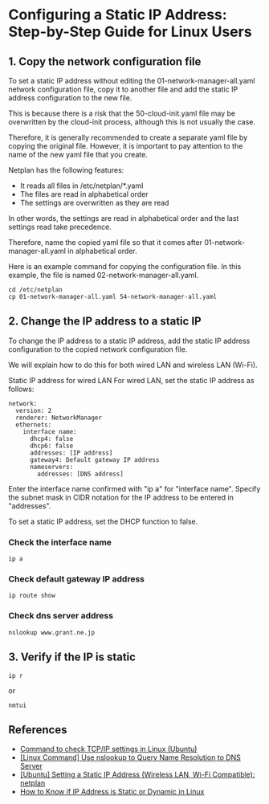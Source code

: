 # Configuring a Static IP Address: Step-by-Step Guide for Linux Users

## 1. Copy the network configuration file
To set a static IP address without editing the 01-network-manager-all.yaml network configuration file, copy it to another file and add the static IP address configuration to the new file.

This is because there is a risk that the 50-cloud-init.yaml file may be overwritten by the cloud-init process, although this is not usually the case.

Therefore, it is generally recommended to create a separate yaml file by copying the original file. However, it is important to pay attention to the name of the new yaml file that you create.

Netplan has the following features:

- It reads all files in /etc/netplan/*.yaml
- The files are read in alphabetical order
- The settings are overwritten as they are read

In other words, the settings are read in alphabetical order and the last settings read take precedence.

Therefore, name the copied yaml file so that it comes after 01-network-manager-all.yaml in alphabetical order.

Here is an example command for copying the configuration file. In this example, the file is named 02-network-manager-all.yaml.
```
cd /etc/netplan
cp 01-network-manager-all.yaml 54-network-manager-all.yaml
```

## 2. Change the IP address to a static IP

To change the IP address to a static IP address, add the static IP address configuration to the copied network configuration file.

We will explain how to do this for both wired LAN and wireless LAN (Wi-Fi).

Static IP address for wired LAN
For wired LAN, set the static IP address as follows:
```
network:
  version: 2
  renderer: NetworkManager
  ethernets:
    interface name:
      dhcp4: false
      dhcp6: false
      addresses: [IP address]
      gateway4: Default gateway IP address
      nameservers:
        addresses: [DNS address]
```
Enter the interface name confirmed with "ip a" for "interface name".
Specify the subnet mask in CIDR notation for the IP address to be entered in "addresses".

To set a static IP address, set the DHCP function to false.

### Check the interface name
```
ip a
```

### Check default gateway IP address
```
ip route show
```

### Check dns server address
```
nslookup www.grant.ne.jp
```

## 3. Verify if the IP is static
```
ip r
```
or 
```
nmtui
```

## References
- [Command to check TCP/IP settings in Linux (Ubuntu)](https://www.n-study.com/tcp-ip/linux-tcpip-configuration/#:~:text=%E5%AE%9F%E8%A1%8C%E3%81%A7%E3%81%8D%E3%81%BE%E3%81%99%E3%80%82-,%E3%83%87%E3%83%95%E3%82%A9%E3%83%AB%E3%83%88%E3%82%B2%E3%83%BC%E3%83%88%E3%82%A6%E3%82%A7%E3%82%A4%E3%81%AE%E7%A2%BA%E8%AA%8D,%E3%82%B2%E3%83%BC%E3%83%88%E3%82%A6%E3%82%A7%E3%82%A4%E3%81%AEIP%E3%82%A2%E3%83%89%E3%83%AC%E3%82%B9%E3%81%A7%E3%81%99%E3%80%82)
- [[Linux Command] Use nslookup to Query Name Resolution to DNS Server](https://algorithm.joho.info/unix/nslookup/#:~:text=%E3%80%8Cnslookup%E3%80%8D%E3%82%B3%E3%83%9E%E3%83%B3%E3%83%89%E3%81%AF%E3%80%81DNS,%E3%81%AB%E3%82%88%E3%81%8F%E5%88%A9%E7%94%A8%E3%81%A7%E3%81%8D%E3%81%BE%E3%81%99%E3%80%82)
- [[Ubuntu] Setting a Static IP Address (Wireless LAN, Wi-Fi Compatible): netplan](https://office54.net/iot/linux/ubuntu-ipaddress-netplan#section2-4)
- [How to Know if IP Address is Static or Dynamic in Linux](https://linuxhint.com/know-if-ip-address-is-static-or-dynamic-in-linux/)
